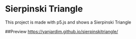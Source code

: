 # Sierpinski Triangle

This project is made with p5.js and shows a Sierpinski Triangle

##Preview
https://yanjardim.github.io/sierpinskitriangle/
